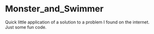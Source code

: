 # Monster_and_Swimmer
Quick little application of a solution to a problem I found on the internet. Just some fun code.
